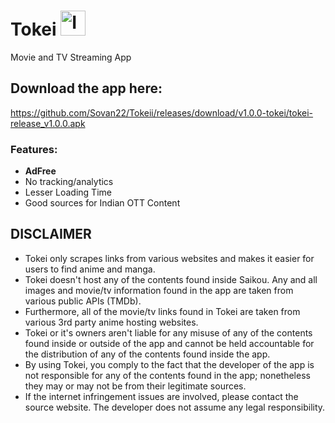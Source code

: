 # Tokei    <img src="https://github.com/Sovan22/Tokeii/blob/master/app/tokei_logo.jpeg" width="40" height="40" alt="Image Description">
Movie and TV Streaming App 


## Download the app here:
https://github.com/Sovan22/Tokeii/releases/download/v1.0.0-tokei/tokei-release_v1.0.0.apk


### Features:
+ **AdFree**
+ No tracking/analytics
+ Lesser Loading Time
+ Good sources for Indian OTT Content


## DISCLAIMER

+ Tokei only scrapes links from various websites and makes it easier for users to find anime and manga. 
+ Tokei doesn't host any of the contents found inside Saikou. Any and all images and movie/tv information found in the app are taken from various public APIs (TMDb). 
+ Furthermore, all of the movie/tv links found in Tokei are taken from various 3rd party anime hosting websites.
+ Tokei or it's owners aren't liable for any misuse of any of the contents found inside or outside of the app and cannot be held accountable for the distribution of any of the contents found inside the app. 
+ By using Tokei, you comply to the fact that the developer of the app is not responsible for any of the contents found in the app; nonetheless they may or may not be from their legitimate sources. 
+ If the internet infringement issues are involved, please contact the source website. The developer does not assume any legal responsibility.
